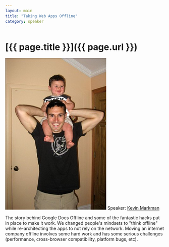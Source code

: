```yaml
---
layout: main
title: "Taking Web Apps Offline"
category: speaker
---
```


# [{{ page.title }}]({{ page.url }})

<a href="https://www.google.com/search?q=Kevin%20Markman"><img src="/images/kevin-markman.jpeg" class="speaker" alt="Kevin Markman"></a>
Speaker: <a href="https://www.google.com/search?q=Kevin%20Markman">Kevin Markman</a>

The story behind Google Docs Offline and some of the fantastic hacks put in place to make it work. We changed people's mindsets to "think offline" while re-architecting the apps to not rely on the network. Moving an internet company offline involves some hard work and has some serious challenges (performance, cross-browser compatibility, platform bugs, etc).
